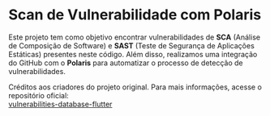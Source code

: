 # Scan de Vulnerabilidade com Polaris

Este projeto tem como objetivo encontrar vulnerabilidades de **SCA** (Análise de Composição de Software) e **SAST** (Teste de Segurança de Aplicações Estáticas) presentes neste código. Além disso, realizamos uma integração do GitHub com o **Polaris** para automatizar o processo de detecção de vulnerabilidades.

Créditos aos criadores do projeto original. Para mais informações, acesse o repositório oficial:  
[vulnerabilities-database-flutter](https://github.com/SaherMuhamed/vulnerabilities-database-flutter)
